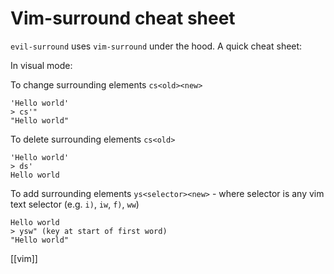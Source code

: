 # Vim-surround cheat sheet

`evil-surround` uses `vim-surround` under the hood. A quick cheat sheet:

In visual mode:

To change surrounding elements `cs<old><new>`

```
'Hello world'
> cs'"
"Hello world"
```

To delete surrounding elements `cs<old>`

```
'Hello world'
> ds'
Hello world
```

To add surrounding elements `ys<selector><new>` - where selector is any vim text selector (e.g. `i)`, `iw`, `f)`, `ww`)

```
Hello world
> ysw" (key at start of first word)
"Hello world"
```

[[vim]]
